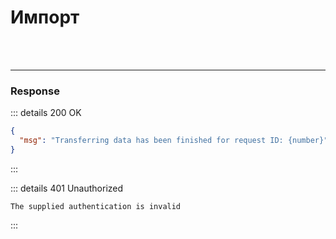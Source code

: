 # Импорт

<br>

<request-block name="import-service" />

<br>

----

### Response

::: details 200 OK
```json
{
  "msg": "Transferring data has been finished for request ID: {number}"
}
```
:::

::: details 401 Unauthorized
```
The supplied authentication is invalid
```
:::